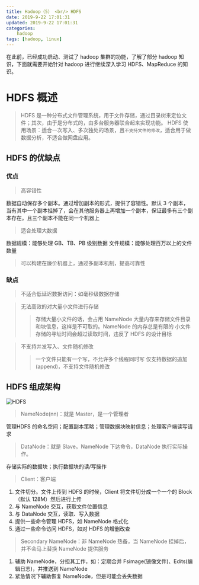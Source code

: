 ```yaml
---
title: Hadoop（5） <br/> HDFS
date: 2019-9-22 17:01:31
updated: 2019-9-22 17:01:31
categories:
    hadoop
tags: [hadoop, linux]
---
```


在此前，已经成功启动、测试了 hadoop 集群的功能，了解了部分 hadoop 知识，下面就需要开始针对 hadoop 进行继续深入学习 HDFS、MapReduce 的知识。

<!-- more -->

# HDFS 概述

> HDFS 是一种分布式文件管理系统，用于文件存储，通过目录树来定位文件；其次，由于是分布式的，由多台服务器联合起来实现功能。
> HDFS 使用场景：适合一次写入、多次独处的场景，且`不支持文件的修改`，适合用于做数据分析，不适合做网盘应用。

## HDFS 的优缺点

### 优点 

> 高容错性

数据自动保存多个副本。通过增加副本的形式，提供了容错性。默认 3 个副本，当有其中一个副本挂掉了，会在其他服务器上再增加一个副本，保证最多有三个副本存在。且三个副本不能在同一个机器上

> 适合处理大数据

数据规模：能够处理 GB、TB、PB 级别数据
文件规模：能够处理百万以上的文件数量

> 可以构建在廉价机器上，通过多副本机制，提高可靠性

### 缺点

> 不适合低延迟数据访问：如毫秒级数据存储

> 无法高效的对大量小文件进行存储
>> 存储大量小文件的话，会占用 NameNode 大量内存来存储文件目录和块信息，这样是不可取的。NameNode 的内存总是有限的
>> 小文件存储的寻址时间会超过读取时间，违反了 HDFS 的设计目标

> 不支持并发写入、文件随机修改
>> 一个文件只能有一个写，不允许多个线程同时写
>> 仅支持数据的追加(append)，不支持文件随机修改

## HDFS 组成架构

![HDFS](/images/hadoop/hdfs/hdfs.png)

> NameNode(nn)：就是 Master，是一个管理者

管理HDFS 的命名空间；配置副本策略；管理数据块映射信息；处理客户端读写请求

> DataNode：就是 Slave。NameNode 下达命令，DataNode 执行实际操作。

存储实际的数据块；执行数据块的读/写操作

> Client：客户端

1. 文件切分。文件上传到 HDFS 的时候，Client 将文件切分成一个一个的 Block（默认 128M）然后进行上传
2. 与 NameNode 交互，获取文件位置信息
3. 与 DataNode 交互，读取、写入数据
4. 提供一些命令管理 HDFS，如 NameNode 格式化
5. 通过一些命令访问 HDFS，如对 HDFS 的增删改查

> Secondary NameNode：非 NameNode 热备，当 NameNode 挂掉后，并不会马上替换 NameNode 提供服务

1. 辅助 NameNode，分担其工作，如：定期合并 Fsimage(镜像文件)、Edits(编辑日志)，并推送到 NameNode
2. 紧急情况下辅助恢复 NameNode，但是可能会丢失数据